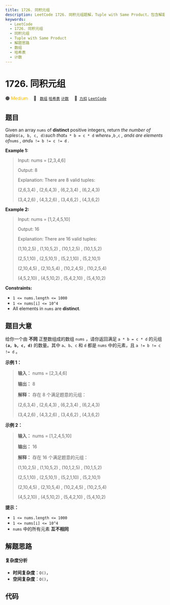 ```yaml
---
title: 1726. 同积元组
description: LeetCode 1726. 同积元组题解，Tuple with Same Product，包含解题思路、复杂度分析以及完整的 JavaScript 代码实现。
keywords:
  - LeetCode
  - 1726. 同积元组
  - 同积元组
  - Tuple with Same Product
  - 解题思路
  - 数组
  - 哈希表
  - 计数
---
```


# 1726. 同积元组

🟠 <font color=#ffb800>Medium</font>&emsp; 🔖&ensp; [`数组`](/tag/array.md) [`哈希表`](/tag/hash-table.md) [`计数`](/tag/counting.md)&emsp; 🔗&ensp;[`力扣`](https://leetcode.cn/problems/tuple-with-same-product) [`LeetCode`](https://leetcode.com/problems/tuple-with-same-product)

## 题目

Given an array `nums` of **distinct** positive integers, return _the number of
tuples_`(a, b, c, d)`_such that_`a * b = c * d` _where_`a` _,_`b` _,_`c` _,
and_`d` _are elements of_`nums` _, and_`a != b != c != d` _._



**Example 1:**

> Input: nums = [2,3,4,6]
> 
> Output: 8
> 
> Explanation: There are 8 valid tuples:
> 
> (2,6,3,4) , (2,6,4,3) , (6,2,3,4) , (6,2,4,3)
> 
> (3,4,2,6) , (4,3,2,6) , (3,4,6,2) , (4,3,6,2)

**Example 2:**

> Input: nums = [1,2,4,5,10]
> 
> Output: 16
> 
> Explanation: There are 16 valid tuples:
> 
> (1,10,2,5) , (1,10,5,2) , (10,1,2,5) , (10,1,5,2)
> 
> (2,5,1,10) , (2,5,10,1) , (5,2,1,10) , (5,2,10,1)
> 
> (2,10,4,5) , (2,10,5,4) , (10,2,4,5) , (10,2,5,4)
> 
> (4,5,2,10) , (4,5,10,2) , (5,4,2,10) , (5,4,10,2)

**Constraints:**

  * `1 <= nums.length <= 1000`
  * `1 <= nums[i] <= 10^4`
  * All elements in `nums` are **distinct**.


## 题目大意

给你一个由 **不同** 正整数组成的数组 `nums` ，请你返回满足 `a * b = c * d` 的元组 __`(a, b, c, d)`__
的数量。其中 `a`、`b`、`c` 和 `d` 都是 `nums` 中的元素，且 `a != b != c != d` 。



**示例 1：**

> 
> 
> 
> 
> 
> **输入：** nums = [2,3,4,6]
> 
> **输出：** 8
> 
> **解释：** 存在 8 个满足题意的元组：
> 
> (2,6,3,4) , (2,6,4,3) , (6,2,3,4) , (6,2,4,3)
> 
> (3,4,2,6) , (4,3,2,6) , (3,4,6,2) , (4,3,6,2)
> 
> 

**示例 2：**

> 
> 
> 
> 
> 
> **输入：** nums = [1,2,4,5,10]
> 
> **输出：** 16
> 
> **解释：** 存在 16 个满足题意的元组：
> 
> (1,10,2,5) , (1,10,5,2) , (10,1,2,5) , (10,1,5,2)
> 
> (2,5,1,10) , (2,5,10,1) , (5,2,1,10) , (5,2,10,1)
> 
> (2,10,4,5) , (2,10,5,4) , (10,2,4,5) , (10,2,5,4)
> 
> (4,5,2,10) , (4,5,10,2) , (5,4,2,10) , (5,4,10,2)
> 
> 



**提示：**

  * `1 <= nums.length <= 1000`
  * `1 <= nums[i] <= 10^4`
  * `nums` 中的所有元素 **互不相同**


## 解题思路

#### 复杂度分析

- **时间复杂度**：`O()`，
- **空间复杂度**：`O()`，

## 代码

```javascript

```